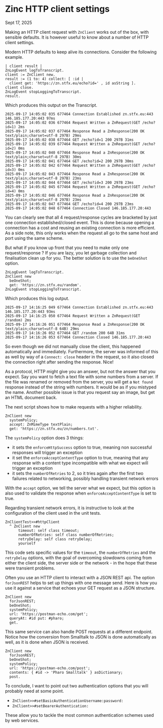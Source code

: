 # Zinc HTTP client settings

Sept 17, 2025

Making an HTTP client request with `ZnClient` works out of the box, with sensible defaults. 
It is however useful to know about a number of HTTP client settings.

Modern HTTP defaults to keep alive its connections. Consider the following example.

```smalltalk
| client result |
ZnLogEvent logToTranscript.
client := ZnClient new.
result := (1 to: 4) collect: [ :id |
  client get: 'https://zn.stfx.eu/echo?id=' , id asString ].
client close.
ZnLogEvent stopLoggingToTranscript.
result.
```

Which produces this output on the Transcript.

```
2025-09-17 14:05:02 035 677464 Connection Established zn.stfx.eu:443 146.185.177.20:443 97ms
2025-09-17 14:05:02 036 677464 Request Written a ZnRequest(GET /echo?id=1) 2ms
2025-09-17 14:05:02 037 677464 Response Read a ZnResponse(200 OK text/plain;charset=utf-8 297B) 29ms
2025-09-17 14:05:02 038 677464 GET /echo?id=1 200 297B 31ms
2025-09-17 14:05:02 039 677464 Request Written a ZnRequest(GET /echo?id=2) 0ms
2025-09-17 14:05:02 040 677464 Response Read a ZnResponse(200 OK text/plain;charset=utf-8 297B) 30ms
2025-09-17 14:05:02 041 677464 GET /echo?id=2 200 297B 30ms
2025-09-17 14:05:02 042 677464 Request Written a ZnRequest(GET /echo?id=3) 0ms
2025-09-17 14:05:02 043 677464 Response Read a ZnResponse(200 OK text/plain;charset=utf-8 297B) 23ms
2025-09-17 14:05:02 044 677464 GET /echo?id=3 200 297B 23ms
2025-09-17 14:05:02 045 677464 Request Written a ZnRequest(GET /echo?id=4) 0ms
2025-09-17 14:05:02 046 677464 Response Read a ZnResponse(200 OK text/plain;charset=utf-8 297B) 23ms
2025-09-17 14:05:02 047 677464 GET /echo?id=4 200 297B 23ms
2025-09-17 14:05:02 048 677464 Connection Closed 146.185.177.20:443
```

You can clearly see that all 4 request/response cycles are bracketed by just one connection established/closed event. 
This is done because opening a connection has a cost and reusing an existing connection is more efficient. 
As a side note, this only works when the request all go to the same host and port using the same scheme.

But what if you know up front that you need to make only one request/response ? 
If you are lazy, you let garbage collection and finalisation clean up for you. 
The better solution is to use the `beOneShot` option.

```smalltalk
ZnLogEvent logToTranscript.
ZnClient new
  beOneShot;
  get: 'https://zn.stfx.eu/random'.
ZnLogEvent stopLoggingToTranscript.
```

Which produces this log output.

```
2025-09-17 14:16:25 049 677464 Connection Established zn.stfx.eu:443 146.185.177.20:443 93ms
2025-09-17 14:16:25 050 677464 Request Written a ZnRequest(GET /random) 2ms
2025-09-17 14:16:26 051 677464 Response Read a ZnResponse(200 OK text/plain;charset=utf-8 64B) 29ms
2025-09-17 14:16:26 052 677464 GET /random 200 64B 31ms
2025-09-17 14:16:26 053 677464 Connection Closed 146.185.177.20:443
```

So even though we did not manually close the client, this happened automatically and immediately. 
Furthermore, the server was informed of this as well by way of a `Connect: close` header in the request, 
so it also closed the connection right after sending the response. Nice!

As a protocol, HTTP might give you an answer, but not the answer that you expect. 
Say you want to fetch a text file with some numbers from a server. 
If the file was renamed or removed from the server, you will get a `Not found` response 
instead of the string with numbers. 
It would be as if you mistyped the name. 
Another possible issue is that you request say an image, but get an HTML document back.

The next script shows how to make requests with a higher reliability.

```smalltalk
ZnClient new
  systemPolicy;
  accept: ZnMimeType textPlain;
  get: 'https://zn.stfx.eu/zn/numbers.txt'.
```

The `systemPolicy` option does 3 things:
- it sets the `enforceHttpSuccess` option to true, meaning non successful responses will trigger an exception
- it set the `enforceAcceptContentType` option to true, meaning that any response with a content type incompatible with what we expect will trigger an exception
- it sets the `numberOfRetries` to 2, so it tries again after the first two failures related to networking, possibly handling transient network errors

With the `accept` option, we tell the server what we expect, 
but this option is also used to validate the response when `enforceAcceptContentType` is set to true.
 
Regarding transient network errors, it is instructive to look at the configuration of the client used in the unit tests.
 
```smalltalk
ZnClientTest>>#httpClient
  ^ ZnClient new
      timeout: self class timeout;
      numberOfRetries: self class numberOfRetries;
      retryDelay: self class retryDelay;
      yourself
 ```

This code sets specific values for the `timeout`, the `numberOfRetries` and the `retryDelay` options, 
with the goal of overcoming slowdowns coming from either the client side, 
the server side or the network - in the hope that these were transient problems.

Often you use an HTTP client to interact with a JSON REST api. 
The option `forJsonREST` helps to set up things with one message send. 
Here is how you use it against a service that echoes your GET request as a JSON structure.

```smalltalk
ZnClient new
  forJsonREST;
  beOneShot;
  systemPolicy;
  url: 'https://postman-echo.com/get';
  queryAt: #id put: #pharo; 
  get.
```

This same service can also handle POST requests at a different endpoint. 
Notice how the conversion from Smalltalk to JSON is done automatically as well, 
as it is done when JSON is received.

```smalltalk
ZnClient new
  forJsonREST;
  beOneShot;
  systemPolicy;
  url: 'https://postman-echo.com/post';
  contents: { #id -> 'Pharo Smalltalk' } asDictionary;
  post.
```

To conclude, I want to point out two authentication options that you will probably need at some point.
- `ZnClient>>#setBasicAuthenticationUsername:password:`
- `ZnClient>>#setBearerAuthentication:`

These allow you to tackle the most common authentication schemes used by web services.